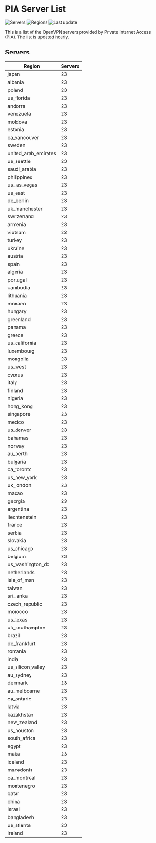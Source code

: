 # PIA Server List

![Servers](https://img.shields.io/badge/servers-2,231-blue) ![Regions](https://img.shields.io/badge/regions-97-blue) ![Last update](https://img.shields.io/badge/last_updated-Sat_Apr_27_05:25:52_GMT_2024-blue)

This is a list of the OpenVPN servers provided by Private Internet Access (PIA). The list is updated hourly.

## Servers
| Region               | Servers |
|----------------------|---------|
| japan | 23 |
| albania | 23 |
| poland | 23 |
| us_florida | 23 |
| andorra | 23 |
| venezuela | 23 |
| moldova | 23 |
| estonia | 23 |
| ca_vancouver | 23 |
| sweden | 23 |
| united_arab_emirates | 23 |
| us_seattle | 23 |
| saudi_arabia | 23 |
| philippines | 23 |
| us_las_vegas | 23 |
| us_east | 23 |
| de_berlin | 23 |
| uk_manchester | 23 |
| switzerland | 23 |
| armenia | 23 |
| vietnam | 23 |
| turkey | 23 |
| ukraine | 23 |
| austria | 23 |
| spain | 23 |
| algeria | 23 |
| portugal | 23 |
| cambodia | 23 |
| lithuania | 23 |
| monaco | 23 |
| hungary | 23 |
| greenland | 23 |
| panama | 23 |
| greece | 23 |
| us_california | 23 |
| luxembourg | 23 |
| mongolia | 23 |
| us_west | 23 |
| cyprus | 23 |
| italy | 23 |
| finland | 23 |
| nigeria | 23 |
| hong_kong | 23 |
| singapore | 23 |
| mexico | 23 |
| us_denver | 23 |
| bahamas | 23 |
| norway | 23 |
| au_perth | 23 |
| bulgaria | 23 |
| ca_toronto | 23 |
| us_new_york | 23 |
| uk_london | 23 |
| macao | 23 |
| georgia | 23 |
| argentina | 23 |
| liechtenstein | 23 |
| france | 23 |
| serbia | 23 |
| slovakia | 23 |
| us_chicago | 23 |
| belgium | 23 |
| us_washington_dc | 23 |
| netherlands | 23 |
| isle_of_man | 23 |
| taiwan | 23 |
| sri_lanka | 23 |
| czech_republic | 23 |
| morocco | 23 |
| us_texas | 23 |
| uk_southampton | 23 |
| brazil | 23 |
| de_frankfurt | 23 |
| romania | 23 |
| india | 23 |
| us_silicon_valley | 23 |
| au_sydney | 23 |
| denmark | 23 |
| au_melbourne | 23 |
| ca_ontario | 23 |
| latvia | 23 |
| kazakhstan | 23 |
| new_zealand | 23 |
| us_houston | 23 |
| south_africa | 23 |
| egypt | 23 |
| malta | 23 |
| iceland | 23 |
| macedonia | 23 |
| ca_montreal | 23 |
| montenegro | 23 |
| qatar | 23 |
| china | 23 |
| israel | 23 |
| bangladesh | 23 |
| us_atlanta | 23 |
| ireland | 23 |